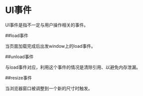 # UI事件

UI事件是指不一定与用户操作相关的事件。

##load事件

当页面加载完成后出发window上的load事件。

##unload事件

与load事件对应，利用这个事件的情况是清除引用、以避免内存泄漏。

##resize事件

当浏览器窗口被调整到一个新的尺寸时触发。